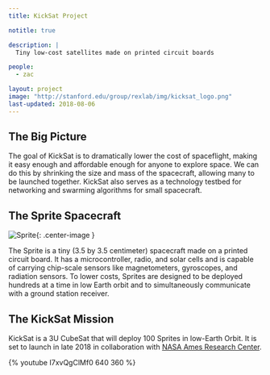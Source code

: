 ```yaml
---
title: KickSat Project

notitle: true

description: |
  Tiny low-cost satellites made on printed circuit boards

people:
  - zac

layout: project
image: "http://stanford.edu/group/rexlab/img/kicksat_logo.png"
last-updated: 2018-08-06
---
```


## The Big Picture

The goal of KickSat is to dramatically lower the cost of spaceflight, making it easy enough and affordable enough for anyone to explore space. We can do this by shrinking the size and mass of the spacecraft, allowing many to be launched together. KickSat also serves as a technology testbed for networking and swarming algorithms for small spacecraft.

## The Sprite Spacecraft

![Sprite](http://stanford.edu/group/rexlab/img/sprite.jpg){: .center-image }

The Sprite is a tiny (3.5 by 3.5 centimeter) spacecraft made on a printed circuit board.  It has a microcontroller, radio, and solar cells and is capable of carrying chip-scale sensors like magnetometers, gyroscopes, and radiation sensors.  To lower costs, Sprites are designed to be deployed hundreds at a time in low Earth orbit and to simultaneously communicate with a ground station receiver.

## The KickSat Mission

KickSat is a 3U CubeSat that will deploy 100 Sprites in low-Earth Orbit. It is set to launch in late 2018 in collaboration with [NASA Ames Research Center](https://www.nasa.gov/directorates/heo/home/CubeSats_initiative).

{% youtube I7xvQgClMf0 640 360 %}
